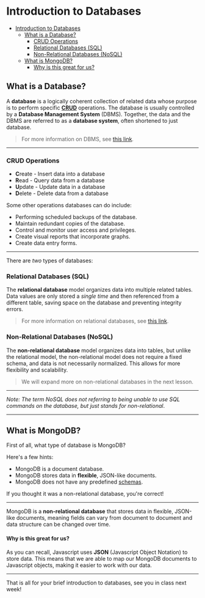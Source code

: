 # Introduction to Databases

- [Introduction to Databases](#introduction-to-databases)
  - [What is a Database?](#what-is-a-database)
    - [CRUD Operations](#crud-operations)
    - [Relational Databases (SQL)](#relational-databases-sql)
    - [Non-Relational Databases (NoSQL)](#non-relational-databases-nosql)
  - [What is MongoDB?](#what-is-mongodb)
      - [Why is this great for us?](#why-is-this-great-for-us)


## What is a Database?

A **database** is a logically coherent collection of related data whose purpose is to perform specific [**CRUD**](#crud-operations) operations. The database is usually controlled by a **Database Management System** (DBMS). Together, the data and the DBMS are referred to as a **database system**, often shortened to just database.

> For more information on DBMS, see [this link](https://www.appdynamics.com/topics/database-management-systems#~1-what-is-dbms).
---

### CRUD Operations
- **C**reate - Insert data into a database
- **R**ead - Query data from a database
- **U**pdate - Update data in a database
- **D**elete - Delete data from a database

Some other operations databases can do include:

- Performing scheduled backups of the database.
- Maintain redundant copies of the database.
- Control and monitor user access and privileges.
- Create visual reports that incorporate graphs.
- Create data entry forms.

---


There are *two* types of databases:

### Relational Databases (SQL)

The **relational database** model organizes data into multiple related tables. Data values are only stored a *single time* and then referenced from a different table, saving space on the database and preventing integrity errors.

> For more information on relational databases, see [this link](https://www.oracle.com/database/what-is-a-relational-database/). 
### Non-Relational Databases (NoSQL)

The **non-relational database** model organizes data into tables, but unlike the relational model, the non-relational model does not require a fixed schema, and data is not necessarily normalized. This allows for more flexibility and scalability.

> We will expand more on non-relational databases in the next lesson.
---

*Note: The term NoSQL does not referring to being unable to use SQL commands on the database, but just stands for non-relational*.

---

## What is MongoDB?

First of all, what type of database is MongoDB?

Here's a few hints:
- MongoDB is a document database.
- MongoDB stores data in **flexible**, JSON-like documents.
- MongoDB does not have any predefined [schemas](https://www.ibm.com/topics/database-schema).

If you thought it was a non-relational database, you're correct!

---

MongoDB is a **non-relational database** that stores data in flexible, JSON-like documents, meaning fields can vary from document to document and data structure can be changed over time.

#### Why is this great for us?

As you can recall, Javascript uses **JSON** (Javascript Object Notation) to store data. This means that we are able to map our MongoDB documents to Javascript objects, making it easier to work with our data.

---

That is all for your brief introduction to databases, see you in class next week!